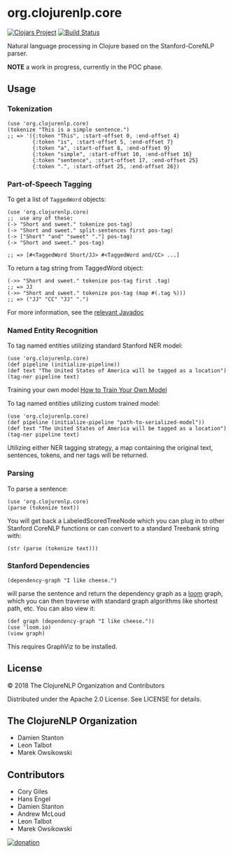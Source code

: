 # org.clojurenlp.core

[![Clojars Project](https://img.shields.io/clojars/v/org.clojurenlp/core.svg)](https://clojars.org/org.clojurenlp/core)
[![Build Status](https://travis-ci.org/clojurenlp/core.svg?branch=master)](https://travis-ci.org/clojurenlp/core)

Natural language processing in Clojure based on the Stanford-CoreNLP parser.

**NOTE** a work in progress, currently in the POC phase.

## Usage

### Tokenization

    (use 'org.clojurenlp.core)
    (tokenize "This is a simple sentence.")
    ;; => '({:token "This", :start-offset 0, :end-offset 4}
            {:token "is", :start-offset 5, :end-offset 7}
            {:token "a", :start-offset 8, :end-offset 9}
            {:token "simple", :start-offset 10, :end-offset 16}
            {:token "sentence", :start-offset 17, :end-offset 25}
            {:token ".", :start-offset 25, :end-offset 26}) 
        
        
### Part-of-Speech Tagging

To get a list of `TaggedWord` objects:

    (use 'org.clojurenlp.core)
    ;;  use any of these:
    (-> "Short and sweet." tokenize pos-tag)
    (-> "Short and sweet." split-sentences first pos-tag)
    (-> ["Short" "and" "sweet" "."] pos-tag)
    (-> "Short and sweet." pos-tag)
    
    ;; => [#<TaggedWord Short/JJ> #<TaggedWord and/CC> ...]

To return a tag string from TaggedWord object:
    
    (->> "Short and sweet." tokenize pos-tag first .tag)
    ;; => JJ
    (->> "Short and sweet." tokenize pos-tag (map #(.tag %)))
    ;; => ("JJ" "CC" "JJ" ".")

For more information, see the [relevant Javadoc](http://nlp.stanford.edu/nlp/javadoc/javanlp/edu/stanford/nlp/ling/TaggedWord.html)

### Named Entity Recognition

To tag named entities utilizing standard Stanford NER model:

    (use 'org.clojurenlp.core)
    (def pipeline (initialize-pipeline))
    (def text "The United States of America will be tagged as a location")
    (tag-ner pipeline text)

Training your own model [How to Train Your Own Model](https://nlp.stanford.edu/software/crf-faq.html#a)

To tag named entities utilizing custom trained model: 
    
    (use 'org.clojurenlp.core)
    (def pipeline (initialize-pipeline "path-to-serialized-model"))
    (def text "The United States of America will be tagged as a location")
    (tag-ner pipeline text)
    
Utilizing either NER tagging strategy, a map containing the original text, sentences, tokens, and ner tags will be returned.
    
### Parsing

To parse a sentence:

	(use 'org.clojurenlp.core)
	(parse (tokenize text))

You will get back a LabeledScoredTreeNode which you can plug in to
other Stanford CoreNLP functions or can convert to a standard Treebank
string with:

	(str (parse (tokenize text)))

### Stanford Dependencies

	(dependency-graph "I like cheese.")

will parse the sentence and return the dependency graph as a
[loom](https://github.com/jkk/loom) graph, which you can then traverse with
standard graph algorithms like shortest path, etc. You can also view it:

	(def graph (dependency-graph "I like cheese."))
	(use 'loom.io)
	(view graph)

This requires GraphViz to be installed.

## License

© 2018 The ClojureNLP Organization and Contributors

Distributed under the Apache 2.0 License. See LICENSE for details.

## The ClojureNLP Organization
- Damien Stanton
- Leon Talbot
- Marek Owsikowski

## Contributors
- Cory Giles
- Hans Engel
- Damien Stanton
- Andrew McLoud
- Leon Talbot
- Marek Owsikowski



[![donation](https://img.shields.io/badge/Donate_-to_this_project-green.svg)](https://paypal.me/clojurenlp)
